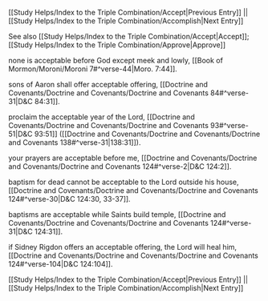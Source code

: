 [[Study Helps/Index to the Triple Combination/Accept|Previous Entry]]  ||  [[Study Helps/Index to the Triple Combination/Accomplish|Next Entry]]

 See also [[Study Helps/Index to the Triple Combination/Accept|Accept]]; [[Study Helps/Index to the Triple Combination/Approve|Approve]]

 none is acceptable before God except meek and lowly, [[Book of Mormon/Moroni/Moroni 7#^verse-44|Moro. 7:44]].

 sons of Aaron shall offer acceptable offering, [[Doctrine and Covenants/Doctrine and Covenants/Doctrine and Covenants 84#^verse-31|D&C 84:31]].

 proclaim the acceptable year of the Lord, [[Doctrine and Covenants/Doctrine and Covenants/Doctrine and Covenants 93#^verse-51|D&C 93:51]] ([[Doctrine and Covenants/Doctrine and Covenants/Doctrine and Covenants 138#^verse-31|138:31]]).

 your prayers are acceptable before me, [[Doctrine and Covenants/Doctrine and Covenants/Doctrine and Covenants 124#^verse-2|D&C 124:2]].

 baptism for dead cannot be acceptable to the Lord outside his house, [[Doctrine and Covenants/Doctrine and Covenants/Doctrine and Covenants 124#^verse-30|D&C 124:30, 33-37]].

 baptisms are acceptable while Saints build temple, [[Doctrine and Covenants/Doctrine and Covenants/Doctrine and Covenants 124#^verse-31|D&C 124:31]].

 if Sidney Rigdon offers an acceptable offering, the Lord will heal him, [[Doctrine and Covenants/Doctrine and Covenants/Doctrine and Covenants 124#^verse-104|D&C 124:104]].

[[Study Helps/Index to the Triple Combination/Accept|Previous Entry]]  ||  [[Study Helps/Index to the Triple Combination/Accomplish|Next Entry]]